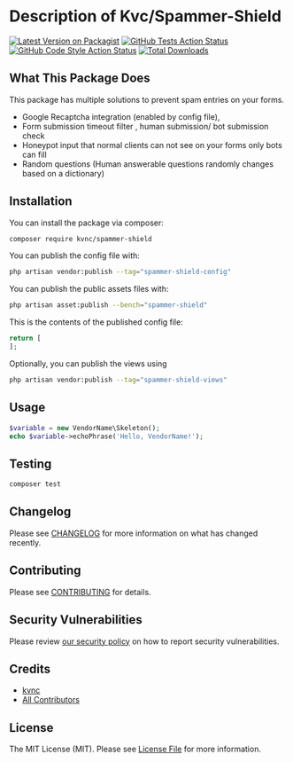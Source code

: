 # Description of Kvc/Spammer-Shield

[![Latest Version on Packagist](https://img.shields.io/packagist/v/kvnc/spammer-shield.svg?style=flat-square)](https://packagist.org/packages/kvnc/spammer-shield)
[![GitHub Tests Action Status](https://img.shields.io/github/workflow/status/kvnc/spammer-shield/run-tests?label=tests)](https://github.com/kvnc/spammer-shield/actions?query=workflow%3Arun-tests+branch%3Amain)
[![GitHub Code Style Action Status](https://img.shields.io/github/workflow/status/kvnc/spammer-shield/Fix%20PHP%20code%20style%20issues?label=code%20style)](https://github.com/kvnc/spammer-shield/actions?query=workflow%3A"Fix+PHP+code+style+issues"+branch%3Amain)
[![Total Downloads](https://img.shields.io/packagist/dt/kvnc/spammer-shield.svg?style=flat-square)](https://packagist.org/packages/kvnc/spammer-shield)

## What This Package Does
This package has multiple solutions to prevent spam entries on your forms.
  * Google Recaptcha integration (enabled by config file),
  * Form submission timeout filter , human submission/ bot submission check
  * Honeypot input that normal clients can not see on your forms only bots can fill
  * Random questions (Human answerable questions randomly changes based on a dictionary)
## Installation

You can install the package via composer:

```bash
composer require kvnc/spammer-shield
```


You can publish the config file with:

```bash
php artisan vendor:publish --tag="spammer-shield-config"
```
You can publish the public assets files with:

```bash
php artisan asset:publish --bench="spammer-shield"
```

This is the contents of the published config file:

```php
return [
];
```

Optionally, you can publish the views using

```bash
php artisan vendor:publish --tag="spammer-shield-views"
```

## Usage

```php
$variable = new VendorName\Skeleton();
echo $variable->echoPhrase('Hello, VendorName!');
```

## Testing

```bash
composer test
```

## Changelog

Please see [CHANGELOG](CHANGELOG.md) for more information on what has changed recently.

## Contributing

Please see [CONTRIBUTING](CONTRIBUTING.md) for details.

## Security Vulnerabilities

Please review [our security policy](../../security/policy) on how to report security vulnerabilities.

## Credits

- [kvnc](https://github.com/BackendDevops)
- [All Contributors](../../contributors)

## License

The MIT License (MIT). Please see [License File](LICENSE.md) for more information.

